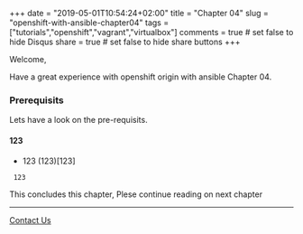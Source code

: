 +++
date = "2019-05-01T10:54:24+02:00"
title = "Chapter 04"
slug = "openshift-with-ansible-chapter04"
tags = ["tutorials","openshift","vagrant","virtualbox"]
comments = true # set false to hide Disqus
share = true    # set false to hide share buttons
+++

Welcome, 

Have a great experience with openshift origin with ansible Chapter 04.

### Prerequisits

Lets have a look on the pre-requisits.

#### 123

* 123 (123)[123]

```
 123
```

This concludes this chapter, Plese continue reading on next chapter

---

[Contact Us](/)
